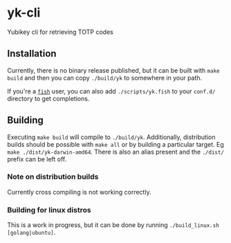 # yk-cli

Yubikey cli for retrieving TOTP codes

## Installation

Currently, there is no binary release published, but it can be built with `make build` and then you can copy `./build/yk` to somewhere in your path.

If you're a [`fish`](https://fishshell.com) user, you can also add `./scripts/yk.fish` to your `conf.d/` directory to get completions.

## Building

Executing `make build` will compile to `./build/yk`. Additionally, distribution builds should be possible with `make all` or by building a particular target. Eg `make ./dist/yk-darwin-amd64`. There is also an alias present and the `./dist/` prefix can be left off.

### Note on distribution builds

Currently cross compiling is not working correctly.

### Building for linux distros

This is a work in progress, but it can be done by running `./build_linux.sh [golang|ubuntu]`.
